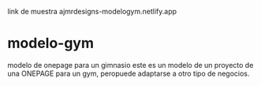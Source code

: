 link de muestra
ajmrdesigns-modelogym.netlify.app

# modelo-gym
modelo de onepage para un  gimnasio
este es un modelo de un proyecto de una ONEPAGE para un gym, peropuede adaptarse a otro tipo de negocios.


